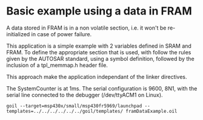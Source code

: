# Basic example using a data in FRAM

A data stored in FRAM is in a non volatile section, i.e. it won't be re-initialized in case of power failure.

This application is a simple example with 2 variables defined in SRAM and FRAM.
To define the appropriate section that is used, with follow the rules given by the AUTOSAR standard, using a symbol definition, followed by the inclusion of a tpl_memmap.h header file.

This approach make the application independant of the linker directives.

The SystemCounter is at 1ms. The serial configuration is 9600, 8N1, with the serial line connected to the debugger (/dev/ttyACM1 on Linux).

`
goil --target=msp430x/small/msp430fr5969/launchpad --templates=../../../../../../goil/templates/ framDataExample.oil
`
